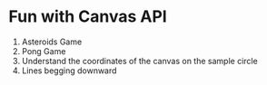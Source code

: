# Fun with Canvas API

1. Asteroids Game
2. Pong Game
3. Understand the coordinates of the canvas on the sample circle
4. Lines begging downward
